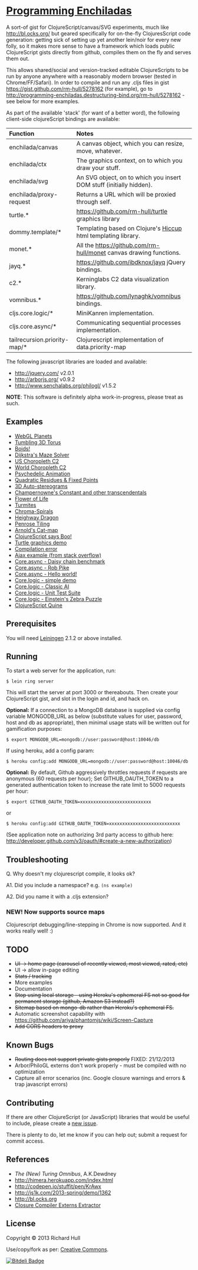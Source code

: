 [Programming Enchiladas](http://programming-enchiladas.destructuring-bind.org)
======================

A sort-of gist for ClojureScript/canvas/SVG experiments, much like http://bl.ocks.org/ 
but geared specifically for on-the-fly ClojuresScript code generation: getting sick
of setting up yet another lein/noir for every new folly,
so it makes more sense to have a framework which loads public 
ClojureScript gists directly from github, compiles them on the fly 
and serves them out.

This allows shared/social and version-tracked editable ClojureScripts
to be run by anyone anywhere with a reasonably modern browser (tested in Chrome/FF/Safari).
In order to compile and run any .cljs files in gist
https://gist.github.com/rm-hull/5278162 (for example), go to 
http://programming-enchiladas.destructuring-bind.org/rm-hull/5278162 - see below
for more examples.

As part of the available 'stack' (for want of a better word), the 
following client-side clojureScript bindings are available:

| Function | Notes |
|:---------|:------|
| enchilada/canvas | A canvas object, which you can resize, move, whatever. |
| enchilada/ctx | The graphics context, on to which you draw your stuff. |
| enchilada/svg | An SVG object, on to which you insert DOM stuff (initially hidden). |
| enchilada/proxy-request | Returns a URL which will be proxied through self. |
| turtle.* | https://github.com/rm-hull/turtle graphics library |
| dommy.template/* |  Templating based on Clojure's [Hiccup](https://github.com/weavejester/hiccup/) html templating library. |
| monet.* | All the https://github.com/rm-hull/monet canvas drawing functions. |
| jayq.* | https://github.com/ibdknox/jayq jQuery bindings. |
| c2.* | Kerninglabs C2 data visualization library. |
| vomnibus.* | https://github.com/lynaghk/vomnibus bindings. |
| cljs.core.logic/* | MiniKanren implementation. |
| cljs.core.async/* | Communicating sequential processes implementation. |
| tailrecursion.priority-map/* | Clojurescript implementation of data.priority-map |

The following javascript libraries are loaded and available:

* http://jquery.com/ v2.0.1
* http://arborjs.org/ v0.9.2
* http://www.senchalabs.org/philogl/ v1.5.2

**NOTE**: This software is definitely alpha work-in-progress, please treat as such.

## Examples

* [WebGL Planets](http://programming-enchiladas.destructuring-bind.org/rm-hull/7778650)
* [Tumbling 3D Torus](http://programming-enchiladas.destructuring-bind.org/rm-hull/7098992)
* [Boids!](http://programming-enchiladas.destructuring-bind.org/rm-hull/7145520)
* [Dijkstra's Maze Solver](http://programming-enchiladas.destructuring-bind.org/rm-hull/6857333)
* [US Choropleth C2](http://programming-enchiladas.destructuring-bind.org/rm-hull/5514551)
* [World Choropleth C2](http://programming-enchiladas.destructuring-bind.org/rm-hull/5537192)
* [Psychedelic Animation](http://programming-enchiladas.destructuring-bind.org/rm-hull/5522065)
* [Quadratic Residues & Fixed Points](http://programming-enchiladas.destructuring-bind.org/rm-hull/5694738?optimization-level=simple)
* [3D Auto-stereograms](http://programming-enchiladas.destructuring-bind.org/rm-hull/5736733)
* [Champernowne's Constant and other transcendentals](http://programming-enchiladas.destructuring-bind.org/rm-hull/5233367)
* [Flower of Life](http://programming-enchiladas.destructuring-bind.org/rm-hull/5257851)
* [Turmites](http://programming-enchiladas.destructuring-bind.org/rm-hull/5259306)
* [Chroma-Spirals](http://programming-enchiladas.destructuring-bind.org/rm-hull/5278162)
* [Heighway Dragon](http://programming-enchiladas.destructuring-bind.org/rm-hull/5285431)
* [Penrose Tiling](http://programming-enchiladas.destructuring-bind.org/rm-hull/5732587)
* [Arnold's Cat-map](http://programming-enchiladas.destructuring-bind.org/rm-hull/5491968)
* [ClojureScript says Boo!](http://programming-enchiladas.destructuring-bind.org/rm-hull/5201050)
* [Turtle graphics demo](http://programming-enchiladas.destructuring-bind.org/rm-hull/5229369)
* [Compilation error](http://programming-enchiladas.destructuring-bind.org/rm-hull/5272126)
* [Ajax example (from stack overflow)](http://programming-enchiladas.destructuring-bind.org/mjg123/1098417)
* [Core.async - Daisy chain benchmark](http://programming-enchiladas.destructuring-bind.org/swannodette/6542719)
* [Core.async - Rob Pike](http://programming-enchiladas.destructuring-bind.org/swannodette/5903001)
* [Core.async - Hello world!](http://programming-enchiladas.destructuring-bind.org/swannodette/5882703)
* [Core.logic - simple demo](http://programming-enchiladas.destructuring-bind.org/rm-hull/6816151)
* [Core.logic - Classic AI](http://programming-enchiladas.destructuring-bind.org/rm-hull/6816234)
* [Core.logic - Unit Test Suite](http://programming-enchiladas.destructuring-bind.org/rm-hull/6859633)
* [Core.logic - Einstein's Zebra Puzzle](http://programming-enchiladas.destructuring-bind.org/rm-hull/6952960)
* [ClojureScript Quine](http://programming-enchiladas.destructuring-bind.org/rm-hull/7060918)

## Prerequisites

You will need [Leiningen](https://github.com/technomancy/leiningen) 2.1.2 or
above installed.

## Running

To start a web server for the application, run:

    $ lein ring server

This will start the server at port 3000 or thereabouts. Then create your 
ClojureScript gist, and slot in the login and id, and hack on.

**Optional:** If a connection to a MongoDB database is supplied via config variable
MONGODB_URL as below (substitute values for user, password, host and db as appropriate),
then minimal usage stats will be written out for gamification purposes:

    $ export MONGODB_URL=mongodb://user:password@host:10046/db

If using heroku, add a config param:

    $ heroku config:add MONGODB_URL=mongodb://user:password@host:10046/db

**Optional:** By default, Github aggressively throttles requests if requests are anonymous 
(60 requests per hour); Set GITHUB_OAUTH_TOKEN to a generated authentication token to 
increase the rate limit to 5000 requests per hour:

    $ export GITHUB_OAUTH_TOKEN=xxxxxxxxxxxxxxxxxxxxxxxxxxx

or

    $ heroku config:add GITHUB_OAUTH_TOKEN=xxxxxxxxxxxxxxxxxxxxxxxxxxx

(See application note on authorizing 3rd party access to github here:
http://developer.github.com/v3/oauth/#create-a-new-authorization)

## Troubleshooting

Q. Why doesn't my clojurescript compile, it looks ok? 

A1. Did you include a namespace? e.g. `(ns example)`

A2. Did you name it with a .cljs extension? 

### NEW! Now supports source maps

Clojurescript debugging/line-stepping in Chrome is now supported. And it works really well! :)

## TODO

* ~~UI -> home page (carousel of recently viewed, most viewed, rated, etc)~~
* UI -> allow in-page editing
* ~~Stats / tracking~~
* More examples
* Documentation
* ~~Stop using local storage - using Heroku's ephemeral FS not so good for permanent storage (github, Amazon S3 instead?)~~
* ~~Sitemap based on mongo-db rather than Heroku's ephemeral FS.~~
* Automatic screenshot capability with https://github.com/ariya/phantomjs/wiki/Screen-Capture
* ~~Add CORS headers to proxy~~

## Known Bugs

* ~~Routing does not support private gists properly~~ FIXED: 21/12/2013
* Arbor/PhiloGL externs don't work properly - must be compiled with no optimization
* Capture all error scenarios (inc. Google closure warnings and errors & trap javascript errors)

## Contributing

If there are other ClojureScript (or JavaScript) libraries that would be
useful to include, please create a 
[new issue](https://github.com/rm-hull/programming-enchiladas/issues/new).

There is plenty to do, let me know if you can help out; submit a request 
for commit access.

## References

* _The (New) Turing Omnibus_, A.K.Dewdney
* http://himera.herokuapp.com/index.html
* http://codepen.io/stuffit/pen/KrAwx
* http://js1k.com/2013-spring/demo/1362
* http://bl.ocks.org
* [Closure Compiler Externs Extractor](http://www.dotnetwise.com/Code/Externs/)

## License

Copyright © 2013 Richard Hull

Use/copy/fork as per: [Creative Commons](http://creativecommons.org/licenses/by/3.0/legalcode).


[![Bitdeli Badge](https://d2weczhvl823v0.cloudfront.net/rm-hull/programming-enchiladas/trend.png)](https://bitdeli.com/free "Bitdeli Badge")

